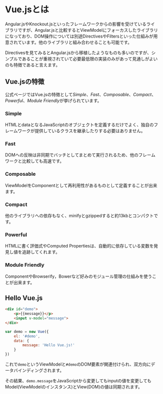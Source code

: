 # Vue.jsとは

Angular.jsやKnockout.jsといったフレームワークからの影響を受けているライブラリですが、Angular.jsと比較するとViewModelにフォーカスしたライブラリになっており、DOM操作については別途DirectivesやFiltersといった仕組みが用意されています。他のライブラリと組み合わせることも可能です。

Directivesを見てみるとAngular.jsから移植したようなものも多いのですが、シンプルであることが重視されていて必要最低限の実装のみがあって見通しがよいのも特徴であると言えます。

## Vue.jsの特徴

公式ページではVue.jsの特徴として*Simple*、*Fast*、*Composable*、*Compact*、*Powerful*、*Module Friendly*が挙げられています。

### Simple

HTMLとdataとなるJavaScriptのオブジェクトを定義するだけでよく、独自のフレームワークが提供しているクラスを継承したりする必要はありません。

### Fast

DOMへの反映は非同期でバッチとしてまとめて実行されるため、他のフレームワークと比較しても高速です。

### Composable

ViewModelをComponentとして再利用性があるものとして定義することが出来ます。

### Compact

他のライブラリへの依存もなく、minifyとgzippedすると約13kbとコンパクトです。

### Powerful

HTMLに書く評価式やComputed Propertiesは、自動的に依存している変数を発見し値を追跡してくれます。

### Module Friendly

ComponentやBrowserify，Bowerなど好みのモジュール管理の仕組みを使うことが出来ます。


## Hello Vue.js

```html
<div id="demo">
    <p>{{message}}</p>
    <input v-model="message">
</div>
```

```javascript
var demo = new Vue({
    el: '#demo',
    data: {
        message: 'Hello Vue.js!'
    }
})
```

これで`demo`というViewModelと`#demo`のDOM要素が関連付けられ、双方向にデータバインディングされます。

その結果、`demo.message`をJavaScriptから変更してもinputの値を変更してもModel(ViewModelのインスタンス)とView(DOM)の値は同期されます。



